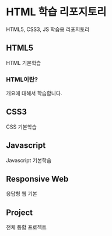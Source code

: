# HTML 학습 리포지토리
HTML5, CSS3, JS 학습용 리포지토리

## HTML5
HTML 기본학습

### HTML이란?
개요에 대해서 학습합니다.

## CSS3
CSS 기본학습

## Javascript
Javascript 기본학습

## Responsive Web
응답형 웹 기본 

## Project
전체 통합 프로젝트
